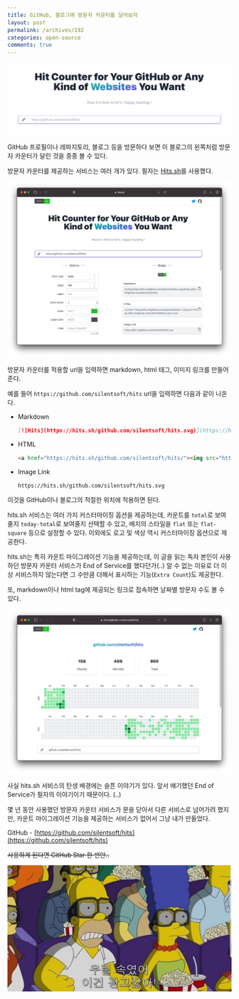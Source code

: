 ```yaml
---
title: GitHub, 블로그에 방문자 카운터를 달아보자
layout: post
permalink: /archives/192
categories: open-source
comments: true
---
```


![](../assets/archives/192/hits-readme.png)

GitHub 프로필이나 레파지토리, 블로그 등을 방문하다 보면 이 블로그의 왼쪽처럼 방문자 카운터가 달린 것을 종종 볼 수 있다.

방문자 카운터를 제공하는 서비스는 여러 개가 있다. 필자는 [Hits.sh](https://hits.sh)를 사용했다.

![](../assets/archives/192/hits.sh.png)

방문자 카운터를 적용할 url을 입력하면 markdown, html 태그, 이미지 링크를 만들어준다.

예를 들어 `https://github.com/silentsoft/hits` url을 입력하면 다음과 같이 나온다.

- Markdown
  ```markdown
  [![Hits](https://hits.sh/github.com/silentsoft/hits.svg)](https://hits.sh/github.com/silentsoft/hits/)
  ```
- HTML
  ```html
  <a href="https://hits.sh/github.com/silentsoft/hits/"><img src="https://hits.sh/github.com/silentsoft/hits.svg"/></a>
  ```
- Image Link
  ```
  https://hits.sh/github.com/silentsoft/hits.svg
  ```

이것을 GitHub이나 블로그의 적절한 위치에 적용하면 된다.

hits.sh 서비스는 여러 가지 커스터마이징 옵션을 제공하는데, 카운트를 `total`로 보여줄지 `today-total`로 보여줄지 선택할 수 있고,
배지의 스타일을 `flat` 또는 `flat-square` 등으로 설정할 수 있다. 이외에도 로고 및 색상 역시 커스터마이징 옵션으로 제공한다.

hits.sh는 특히 카운트 마이그레이션 기능을 제공하는데,
이 글을 읽는 독자 본인이 사용하던 방문자 카운터 서비스가 End of Service를 했다던가(..) 알 수 없는 이유로 더 이상 서비스하지 않는다면 그 수만큼 더해서 표시하는 기능(`Extra Count`)도 제공한다.

또, markdown이나 html tag에 제공되는 링크로 접속하면 날짜별 방문자 수도 볼 수 있다.

![](../assets/archives/192/hits-statistics.png)

사실 hits.sh 서비스의 탄생 배경에는 슬픈 이야기가 있다. 앞서 얘기했던 End of Service가 필자의 이야기이기 때문이다. (..)

몇 년 동안 사용했던 방문자 카운터 서비스가 문을 닫아서 다른 서비스로 넘어가려 했지만, 카운트 마이그레이션 기능을 제공하는 서비스가 없어서 그냥 내가 만들었다.

GitHub - [https://github.com/silentsoft/hits](https://github.com/silentsoft/hits)

~~사용하게 된다면 GitHub Star 한 번만..~~

![](../assets/archives/192/popcorn.jpg)
